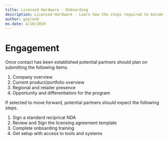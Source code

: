 ```yaml
---
title: Licensed Hardware - Onboarding
description: Licensed Hardware - Learn how the steps required to become a Licensed Hardware Partner
author: gaylonb
ms.date: 4/18/2019
---
```


# Engagement

Once contact has been established potential partners should plan on submitting the following items.

1. Company overview
1. Current product/portfolio overview
1. Regional and retailer presence
1. Opportunity and differentiators for the program

If selected to move forward, potential partners should expect the following steps.

1. Sign a standard reciprical NDA
1. Review and Sign the licensing agreement template
1. Complete onboarding training
1. Get setup with access to tools and systems

